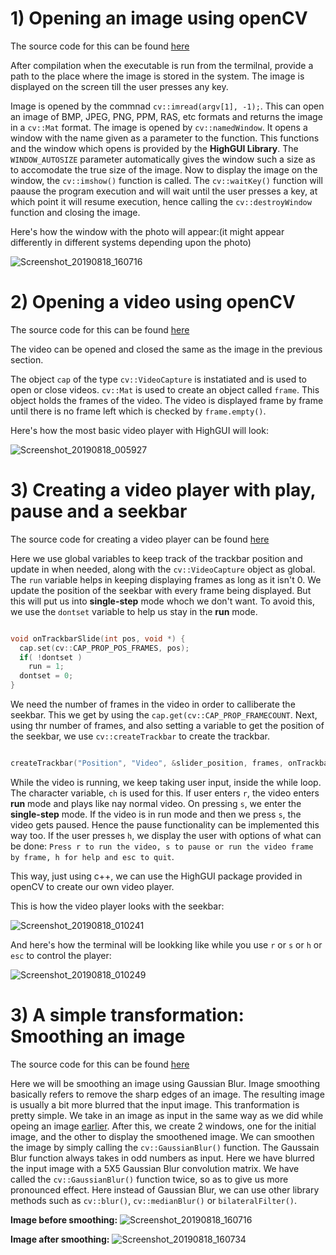 # 1) Opening an image using openCV

The source code for this can be found [here](https://github.com/yashk2000/Image-Processing/blob/master/openImage.cpp)

After compilation when the executable is run from the termilnal, provide a path to the place where the image is stored in the system. The image is displayed on the screen till the user presses any key.

Image is opened by the commnad `cv::imread(argv[1], -1);`. This can open an image of BMP, JPEG, PNG, PPM, RAS, etc formats and returns the image in a `cv::Mat` format. The image is opened by `cv::namedWindow`. It opens a window with the name given as a parameter to the function. This functions and the window which opens is provided by the **HighGUI Library**. The `WINDOW_AUTOSIZE` parameter automatically gives the window such a size as to accomodate the true size of the image. Now to display the image on the window, the `cv::imshow()` function is called. The `cv::waitKey()` function will paause the program execution and will wait until the user presses a key, at which point it will resume execution, hence calling the `cv::destroyWindow` function and closing the image.

Here's how the window with the photo will appear:(it might appear differently in different systems depending upon the photo)

![Screenshot_20190818_160716](https://user-images.githubusercontent.com/41234408/63223432-e1607a00-c1d2-11e9-9bb6-c4d4003b5ea6.png)

# 2) Opening a video using openCV

The source code for this can be found [here](https://github.com/yashk2000/Image-Processing/blob/master/openVid.cpp)

The video can be opened and closed the same as the image in the previous section. 

The object `cap` of the type `cv::VideoCapture` is instatiated and is used to open or close videos. `cv::Mat` is used to create an object called `frame`. This object holds the frames of the video. The video is displayed frame by frame until there is no frame left which is checked by `frame.empty()`.

Here's how the most basic video player with HighGUI will look:

![Screenshot_20190818_005927](https://user-images.githubusercontent.com/41234408/63216547-4f199100-c154-11e9-8b2b-2dd79dc6380d.png)

# 3) Creating a video player with play, pause and a seekbar 

The source code for creating a video player can be found [here](https://github.com/yashk2000/Image-Processing/blob/master/vidPlayer.cpp)

Here we use global variables to keep track of the trackbar position and update in when needed, along with the `cv::VideoCapture` object as global. The `run` variable helps in keeping displaying frames as long as it isn't 0. We update the position of the seekbar with every frame being displayed. But this will put us into **single-step** mode whoch we don't want. To avoid this, we use the `dontset` variable to help us stay in the **run** mode. 

```cpp

void onTrackbarSlide(int pos, void *) {
  cap.set(cv::CAP_PROP_POS_FRAMES, pos);
  if( !dontset )
    run = 1;
  dontset = 0;
}
```
We need the number of frames in the video in order to calliberate the seekbar. This we get by using the `cap.get(cv::CAP_PROP_FRAMECOUNT`. Next, using thr number of frames, and also setting a variable to get the position of the seekbar, we use `cv::createTrackbar` to create the trackbar.

```cpp

createTrackbar("Position", "Video", &slider_position, frames, onTrackbarSlide);
```

While the video is running, we keep taking user input, inside the while loop. The character variable, `ch` is used for this. If user enters `r`, the video enters **run** mode and plays like nay normal video. On pressing `s`, we enter the **single-step** mode. If the video is in run mode and then we press `s`, the video gets paused. Hence the pause functionality can be implemented this way too. If the user presses `h`, we display the user with options of what can be done:
`Press r to run the video, s to pause or run the video frame by frame, h for help and esc to quit`.

This way, just using c++, we can use the HighGUI package provided in openCV to create our own video player.

This is how the video player looks with the seekbar: 

![Screenshot_20190818_010241](https://user-images.githubusercontent.com/41234408/63216703-fe576780-c156-11e9-9a88-19dbad8e4b42.png)

And here's how the terminal will be lookking like while you use `r` or `s` or `h` or `esc` to control the player:

![Screenshot_20190818_010249](https://user-images.githubusercontent.com/41234408/63216712-1b8c3600-c157-11e9-8128-7b1477c1d0a0.png)

# 3) A simple transformation: Smoothing an image

The source code for this can be found [here](https://github.com/yashk2000/Image-Processing/blob/master/imgSmoothing.cpp)

Here we will be smoothing an image using Gaussian Blur. Image smoothing basically refers to remove the sharp edges of an image. The resulting image is usually a bit more blurred that the input image. This tranformation is pretty simple. We take in an image as input in the same way as we did while opeing an image [earlier](https://github.com/yashk2000/Image-Processing#1-opening-an-image-using-opencv). After this, we create 2 windows, one for the initial image, and the other to display the smoothened image. We can smoothen the image by simply calling the `cv::GaussianBlur()` function. The Gaussain Blur function always takes in odd numbers as input. Here we have blurred the input image with a 5X5 Gaussian Blur convolution matrix. We have called the `cv::GaussianBlur()` function twice, so as to give us more pronounced effect. Here instead of Gaussian Blur, we can use other library methods such as `cv::blur()`, `cv::medianBlur()` or `bilateralFilter()`.

**Image before smoothing:**
![Screenshot_20190818_160716](https://user-images.githubusercontent.com/41234408/63223432-e1607a00-c1d2-11e9-9bb6-c4d4003b5ea6.png)

**Image after smoothing:**
![Screenshot_20190818_160734](https://user-images.githubusercontent.com/41234408/63223434-e4f40100-c1d2-11e9-9472-c5491f7c11d8.png)


